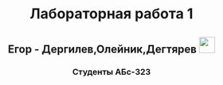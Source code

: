 <h1 align="center">Лабораторная работа 1</h1>
<h2 align="center" style="58A6FF" target="_blank">Егор - Дергилев,Олейник,Дегтярев
<img src="https://github.com/blackcater/blackcater/raw/main/images/Hi.gif" height="32"/></h2>
<h3 align="center">Студенты АБс-323</h3> 
<h4 Цели и задачи работы: изучение платформы GitHub и практическое
использование Git для хранения, обновления и распространения исходного
кода проекта.
Задание к работе: Разработать алгоритм решения задачи по
индивидуальному заданию.
Методика выполнения работы:
1. Разработать алгоритм решения задачи по индивидуальному заданию.
2. Написать и отладить программу решения задачи.
3. Протестировать работу программы на различных исходных данных.
4. Продемонстрировать работу с Git и GitHub на примере написанной
программы.
5. По запросу преподавателя быть готовым модифицировать/добавить
функционал программы.
6. Ответить на теоретические вопросы к лабораторной работе на выбор
преподавателя.</h4>
